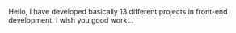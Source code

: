 Hello, I have developed basically 13 different projects in front-end development. I wish you good work...
